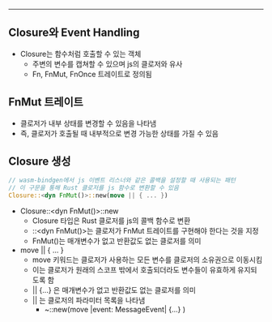 - - - 
## Closure와 Event Handling
- Closure는 함수처럼 호출할 수 있는 객체
	- 주변의 변수를 캡쳐할 수 있으며 js의 클로저와 유사
	- Fn, FnMut, FnOnce 트레이트로 정의됨

## FnMut 트레이트
- 클로저가 내부 상태를 변경할 수 있음을 나타냄
- 즉, 클로저가 호출될 때 내부적으로 변경 가능한 상태를 가질 수 있음

## Closure 생성
```rust
// wasm-bindgen에서 js 이벤트 리스너와 같은 콜백을 설정할 때 사용되는 패턴
// 이 구문을 통해 Rust 클로저를 js 함수로 변환할 수 있음
Closure::<dyn FnMut()>::new(move || { ... })
```
- Closure::<dyn FnMut()>::new
	- Closure 타입은 Rust 클로저를 js의 콜백 함수로 변환
	- ::<dyn FnMut()>는 클로저가 FnMut 트레이트를 구현해야 한다는 것을 지정
	- FnMut()는 매개변수가 없고 반환값도 없는 클로저를 의미
- move || { ... }
	- move 키워드는 클로저가 사용하는 모든 변수를 클로저의 소유권으로 이동시킴
	- 이는 클로저가 원래의 스코프 밖에서 호출되더라도 변수들이 유효하게 유지되도록 함
	- || {...} 은 매개변수가 없고 반환값도 없는 클로저를 의미
	- || 는 클로저의 파라미터 목록을 나타냄
		- ~::new(move |event: MessageEvent| {...} )